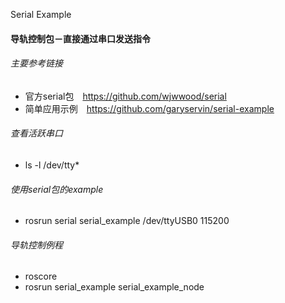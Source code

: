 Serial Example
#### 导轨控制包－直接通过串口发送指令
###### 主要参考链接
- 官方serial包　https://github.com/wjwwood/serial
- 简单应用示例　https://github.com/garyservin/serial-example

###### 查看活跃串口
- ls -l /dev/tty*

###### 使用serial包的example
- rosrun serial serial_example /dev/ttyUSB0 115200

###### 导轨控制例程
- roscore
- rosrun serial_example serial_example_node
